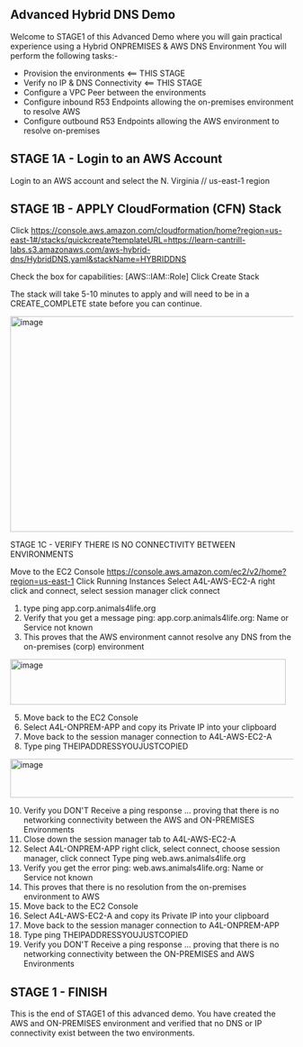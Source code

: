 ## Advanced Hybrid DNS Demo
Welcome to STAGE1 of this Advanced Demo where you will gain practical experience using a Hybrid ONPREMISES & AWS DNS Environment You will perform the following tasks:-

- Provision the environments <== THIS STAGE
- Verify no IP & DNS Connectivity <== THIS STAGE
- Configure a VPC Peer between the environments
- Configure inbound R53 Endpoints allowing the on-premises environment to resolve AWS
- Configure outbound R53 Endpoints allowing the AWS environment to resolve on-premises

## STAGE 1A - Login to an AWS Account

Login to an AWS account and select the N. Virginia // us-east-1 region
## STAGE 1B - APPLY CloudFormation (CFN) Stack

Click https://console.aws.amazon.com/cloudformation/home?region=us-east-1#/stacks/quickcreate?templateURL=https://learn-cantrill-labs.s3.amazonaws.com/aws-hybrid-dns/HybridDNS.yaml&stackName=HYBRIDDNS

Check the box for capabilities: [AWS::IAM::Role] Click Create Stack

The stack will take 5-10 minutes to apply and will need to be in a CREATE_COMPLETE state before you can continue.

<img width="844" height="383" alt="image" src="https://github.com/user-attachments/assets/4264c66c-8b2a-4136-8638-7373ee1e2089" />

STAGE 1C - VERIFY THERE IS NO CONNECTIVITY BETWEEN ENVIRONMENTS

Move to the EC2 Console https://console.aws.amazon.com/ec2/v2/home?region=us-east-1
Click Running Instances
Select A4L-AWS-EC2-A right click and connect, select session manager click connect

1. type ping app.corp.animals4life.org
2. Verify that you get a message ping: app.corp.animals4life.org: Name or Service not known
3. This proves that the AWS environment cannot resolve any DNS from the on-premises (corp) environment

<img width="490" height="81" alt="image" src="https://github.com/user-attachments/assets/dab97423-94f2-4d03-9e28-b349b0c8ab18" />

5. Move back to the EC2 Console
6. Select A4L-ONPREM-APP and copy its Private IP into your clipboard
7. Move back to the session manager connection to A4L-AWS-EC2-A
8. Type ping THEIPADDRESSYOUJUSTCOPIED


<img width="523" height="69" alt="image" src="https://github.com/user-attachments/assets/19623579-587e-44a4-aa1f-643c4d9569e2" />

10. Verify you DON'T Receive a ping response ... proving that there is no networking connectivity between the AWS and ON-PREMISES Environments
11. Close down the session manager tab to A4L-AWS-EC2-A
12. Select A4L-ONPREM-APP right click, select connect, choose session manager, click connect Type ping web.aws.animals4life.org
13. Verify you get the error ping: web.aws.animals4life.org: Name or Service not known
14. This proves that there is no resolution from the on-premises environment to AWS
15. Move back to the EC2 Console
16. Select A4L-AWS-EC2-A and copy its Private IP into your clipboard
17. Move back to the session manager connection to A4L-ONPREM-APP
18. Type ping THEIPADDRESSYOUJUSTCOPIED
19. Verify you DON'T Receive a ping response ... proving that there is no networking connectivity between the ON-PREMISES and AWS Environments

## STAGE 1 - FINISH
This is the end of STAGE1 of this advanced demo. You have created the AWS and ON-PREMISES environment and verified that no DNS or IP connectivity exist between the two environments.
